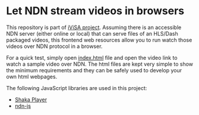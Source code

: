 # Let NDN stream videos in browsers

This repository is part of [iViSA project](https://ivisa.named-data.net).
Assuming there is an accessible NDN server (either online or local) that can serve files of
an HLS/Dash packaged videos, this frontend web resources allow you to run watch those videos
over NDN protocol in a browser.

For a quick test, simply open [index.html](index.html) file and open the video link to watch a
sample video over NDN. The html files are kept very simple to show the minimum requirements and
they can be safely used to develop your own html webpages.

The following JavaScript libraries are used in this project:
- [Shaka Player](https://github.com/google/shaka-player)
- [ndn-js](https://github.com/named-data/ndn-js)
